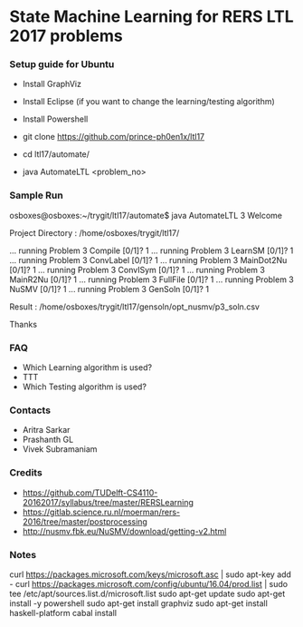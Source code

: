 # State Machine Learning for RERS LTL 2017 problems

### Setup guide for Ubuntu

 * Install GraphViz
 * Install Eclipse (if you want to change the learning/testing algorithm)
 * Install Powershell
 
 * git clone https://github.com/prince-ph0en1x/ltl17
 * cd ltl17/automate/
 * java AutomateLTL <problem_no>
 
### Sample Run

 osboxes@osboxes:~/trygit/ltl17/automate$ java AutomateLTL 3
 Welcome

 Project Directory : /home/osboxes/trygit/ltl17/
 
 ... running Problem 3 Compile		 [0/1]?
 1
 ... running Problem 3 LearnSM		 [0/1]?
 1
 ... running Problem 3 ConvLabel	 [0/1]?
 1
 ... running Problem 3 MainDot2Nu	 [0/1]?
 1
 ... running Problem 3 ConvISym		 [0/1]?
 1
 ... running Problem 3 MainR2Nu		 [0/1]?
 1
 ... running Problem 3 FullFile		 [0/1]?
 1
 ... running Problem 3 NuSMV		 [0/1]?
 1
 ... running Problem 3 GenSoln		 [0/1]?
 1
 
 Result : /home/osboxes/trygit/ltl17/gensoln/opt_nusmv/p3_soln.csv
 
 Thanks

### FAQ

 * Which Learning algorithm is used?
  * TTT 
 * Which Testing algorithm is used?

### Contacts

 * Aritra Sarkar
 * Prashanth GL
 * Vivek Subramaniam
 
### Credits

 * https://github.com/TUDelft-CS4110-20162017/syllabus/tree/master/RERSLearning
 * https://gitlab.science.ru.nl/moerman/rers-2016/tree/master/postprocessing
 * http://nusmv.fbk.eu/NuSMV/download/getting-v2.html
 
### Notes

 curl https://packages.microsoft.com/keys/microsoft.asc | sudo apt-key add -
 curl https://packages.microsoft.com/config/ubuntu/16.04/prod.list | sudo tee /etc/apt/sources.list.d/microsoft.list
 sudo apt-get update
 sudo apt-get install -y powershell
 sudo apt-get install graphviz
 sudo apt-get install haskell-platform
 cabal install
